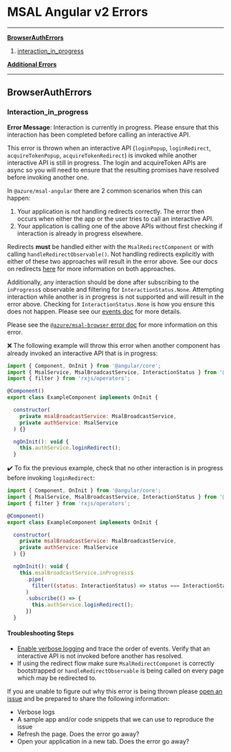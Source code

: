 # MSAL Angular v2 Errors

***

**[BrowserAuthErrors](#browserautherrors)**

1. [interaction_in_progress](#interaction_in_progress)

**[Additional Errors](https://github.com/AzureAD/microsoft-authentication-library-for-js/blob/dev/lib/msal-browser/docs/errors.md)**

***

## BrowserAuthErrors

### Interaction_in_progress

**Error Message**: Interaction is currently in progress. Please ensure that this interaction has been completed before calling an interactive API.

This error is thrown when an interactive API (`loginPopup`, `loginRedirect`, `acquireTokenPopup`, `acquireTokenRedirect`) is invoked while another interactive API is still in progress. The login and acquireToken APIs are async so you will need to ensure that the resulting promises have resolved before invoking another one.

In `@azure/msal-angular` there are 2 common scenarios when this can happen:

1. Your application is not handling redirects correctly. The error then occurs when either the app or the user tries to call an interactive API. 
1. Your application is calling one of the above APIs without first checking if interaction is already in progress elsewhere.

Redirects **must** be handled either with the `MsalRedirectComponent` or with calling `handleRedirectObservable()`. Not handling redirects explicitly with either of these two approaches will result in the error above. See our docs on redirects [here](https://github.com/AzureAD/microsoft-authentication-library-for-js/tree/dev/lib/msal-angular/docs/v2-docs/redirects.md) for more information on both approaches. 

Additionally, any interaction should be done after subscribing to the `inProgress$` observable and filtering for `InteractionStatus.None`. Attempting interaction while another is in progress is not supported and will result in the error above. Checking for `InteractionStatus.None` is how you ensure this does not happen. Please see our [events doc](https://github.com/AzureAD/microsoft-authentication-library-for-js/blob/dev/lib/msal-angular/docs/v2-docs/events.md#the-inprogress-observable) for more details. 

Please see the [`@azure/msal-browser` error doc](https://github.com/AzureAD/microsoft-authentication-library-for-js/blob/dev/lib/msal-browser/docs/errors.md) for more information on this error.

❌ The following example will throw this error when another component has already invoked an interactive API that is in progress:

```javascript
import { Component, OnInit } from '@angular/core';
import { MsalService, MsalBroadcastService, InteractionStatus } from '@azure/msal-angular';
import { filter } from 'rxjs/operators';

@Component()
export class ExampleComponent implements OnInit {

  constructor(
    private msalBroadcastService: MsalBroadcastService,
    private authService: MsalService
  ) {}

  ngOnInit(): void {
    this.authService.loginRedirect();
  }
```

✔️ To fix the previous example, check that no other interaction is in progress before invoking `loginRedirect`:

```javascript
import { Component, OnInit } from '@angular/core';
import { MsalService, MsalBroadcastService, InteractionStatus } from '@azure/msal-angular';
import { filter } from 'rxjs/operators';

@Component()
export class ExampleComponent implements OnInit {

  constructor(
    private msalBroadcastService: MsalBroadcastService,
    private authService: MsalService
  ) {}

  ngOnInit(): void {
    this.msalBroadcastService.inProgress$
      .pipe(
        filter((status: InteractionStatus) => status === InteractionStatus.None),
      )
      .subscribe(() => {
        this.authService.loginRedirect();
      })
  }
```

#### Troubleshooting Steps

- [Enable verbose logging](https://github.com/AzureAD/microsoft-authentication-library-for-js/blob/dev/lib/msal-browser/docs/configuration.md#using-the-config-object) and trace the order of events. Verify that an interactive API is not invoked before another has resolved. 
- If using the redirect flow make sure `MsalRedirectComponet` is correctly bootstrapped or `handleRedirectObservable` is being called on every page which may be redirected to.

If you are unable to figure out why this error is being thrown please [open an issue](https://github.com/AzureAD/microsoft-authentication-library-for-js/issues/new/choose) and be prepared to share the following information:

- Verbose logs
- A sample app and/or code snippets that we can use to reproduce the issue
- Refresh the page. Does the error go away?
- Open your application in a new tab. Does the error go away?
